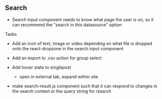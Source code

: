## Search

- Search Input component needs to know what page the user is on, so it can recommend the "search in this datasource" option

Tasks

- Add an icon of text, image or video depending on what file is dropped onto the react-dropzone in the search input component

- Add an export to .csv action for group select

- Add hover state to singlepost

  - open in external tab, expand within site

- make search-result.js component such that it can respond to changes in the search context or the query string for /search
